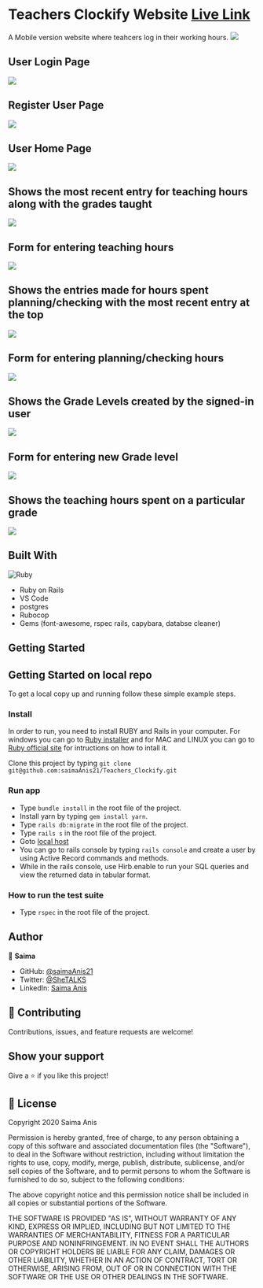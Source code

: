 # Teachers Clockify Website  [Live Link](https://teacher-clockify.herokuapp.com/session/new)

A Mobile version website where teahcers log in their working hours. 
![](https://img.shields.io/badge/Microverse-blueviolet)
## User Login Page
![](app/assets/images/login.png)
## Register User Page
![](app/assets/images/register.png)
## User Home Page
![](app/assets/images/user-home.png)
## Shows the most recent entry for teaching hours along with the grades taught
![](app/assets/images/view-hrs_teach.png)
## Form for entering teaching hours
![](app/assets/images/view-newhrs_teach.png)
## Shows the entries made for hours spent planning/checking with the most recent entry at the top
![](app/assets/images/view-plan_check.png)
## Form for entering planning/checking hours
![](app/assets/images/view-newhrs_planchk.png)
## Shows the Grade Levels created by the signed-in user
![](app/assets/images/view-grades.png)
## Form for entering new Grade level
![](app/assets/images/view-new_grade.png)
## Shows the teaching hours spent on a particular grade
![](app/assets/images/view-classes_conducted.png)
## Built With

![Ruby](https://www.vectorlogo.zone/logos/ruby-lang/ruby-lang-horizontal.svg)
- Ruby on Rails
- VS Code
- postgres
- Rubocop
- Gems (font-awesome, rspec rails, capybara, databse cleaner)

## Getting Started
## Getting Started on local repo

To get a local copy up and running follow these simple example steps.

### Install
In order to run, you need to install RUBY and Rails in your computer. For windows you can go to [Ruby installer](https://rubyinstaller.org/) and for MAC and LINUX you can go to [Ruby official site](https://www.ruby-lang.org/en/downloads/) for intructions on how to intall it.

Clone this project by typing ```git clone git@github.com:saimaAnis21/Teachers_Clockify.git```

### Run app
- Type ```bundle install``` in the root file of the project.
- Install yarn by typing ```gem install yarn```.
- Type  ```rails db:migrate``` in the root file of the project. 
- Type ```rails s``` in the root file of the project.
- Goto [local host](http://localhost:3000/)
- You can go to rails console by typing ```rails console``` and create a user by using Active Record commands and methods.
- While in the rails console, use Hirb.enable to run your SQL queries and view the returned data in tabular format.
### How to run the test suite
- Type ```rspec``` in the root file of the project.

## Author

👤 **Saima**

- GitHub: [@saimaAnis21](https://github.com/saimaAnis21)
- Twitter: [@SheTALKS](https://twitter.com/SheTALKS6)
- LinkedIn: [Saima Anis](https://www.linkedin.com/in/saima-anis-3a07921b2/)


## 🤝 Contributing

Contributions, issues, and feature requests are welcome!


## Show your support

Give a ⭐️ if you like this project!

## 📝 License

Copyright 2020 Saima Anis

Permission is hereby granted, free of charge, to any person obtaining a copy of this software and associated documentation files (the "Software"), to deal in the Software without restriction, including without limitation the rights to use, copy, modify, merge, publish, distribute, sublicense, and/or sell copies of the Software, and to permit persons to whom the Software is furnished to do so, subject to the following conditions:

The above copyright notice and this permission notice shall be included in all copies or substantial portions of the Software.

THE SOFTWARE IS PROVIDED "AS IS", WITHOUT WARRANTY OF ANY KIND, EXPRESS OR IMPLIED, INCLUDING BUT NOT LIMITED TO THE WARRANTIES OF MERCHANTABILITY, FITNESS FOR A PARTICULAR PURPOSE AND NONINFRINGEMENT. IN NO EVENT SHALL THE AUTHORS OR COPYRIGHT HOLDERS BE LIABLE FOR ANY CLAIM, DAMAGES OR OTHER LIABILITY, WHETHER IN AN ACTION OF CONTRACT, TORT OR OTHERWISE, ARISING FROM, OUT OF OR IN CONNECTION WITH THE SOFTWARE OR THE USE OR OTHER DEALINGS IN THE SOFTWARE.
